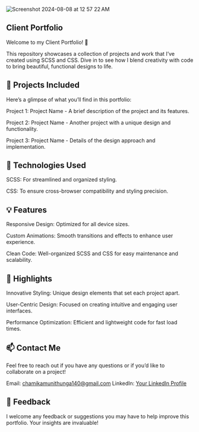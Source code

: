 ![Screenshot 2024-08-08 at 12 57 22 AM](https://github.com/user-attachments/assets/3c694cfb-7490-4fa2-a907-c1374e783745)




Client Portfolio
------------------
Welcome to my Client Portfolio! 🎨

This repository showcases a collection of projects and work that I’ve created using SCSS and CSS. Dive in to see how I blend creativity with code to bring beautiful, functional designs to life.

🚀 Projects Included
--------------------

Here’s a glimpse of what you’ll find in this portfolio:

Project 1: Project Name - A brief description of the project and its features.

Project 2: Project Name - Another project with a unique design and functionality.

Project 3: Project Name - Details of the design approach and implementation.

🎨 Technologies Used
--------------------

SCSS: For streamlined and organized styling.

CSS: To ensure cross-browser compatibility and styling precision.

💡 Features
------------

Responsive Design: Optimized for all device sizes.

Custom Animations: Smooth transitions and effects to enhance user experience.

Clean Code: Well-organized SCSS and CSS for easy maintenance and scalability.

🌟 Highlights
--------------

Innovative Styling: Unique design elements that set each project apart.

User-Centric Design: Focused on creating intuitive and engaging user interfaces.

Performance Optimization: Efficient and lightweight code for fast load times.


📫 Contact Me
-------------

Feel free to reach out if you have any questions or if you’d like to collaborate on a project!

Email: chamikamunithunga140@gmail.com
LinkedIn: [Your LinkedIn Profile](https://www.linkedin.com/in/chamika-munithunga-74801a2b1/)


💬 Feedback
------------
I welcome any feedback or suggestions you may have to help improve this portfolio. Your insights are invaluable!








